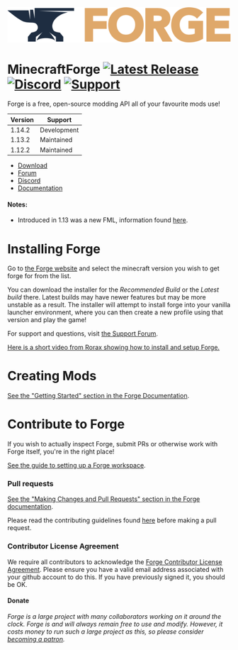 <img src="assets/Forge_logo.svg">

MinecraftForge [![Latest Release](https://img.shields.io/maven-metadata/v/https/files.minecraftforge.net/maven/net/minecraftforge/forge/maven-metadata.xml.svg?label=latest)](https://files.minecraftforge.net) [![Discord](https://img.shields.io/discord/313125603924639766.svg?color=%237289da&label=discord&logo=discord&logoColor=%237289da)](https://discord.gg/UvedJ9m) [![Support](https://img.shields.io/badge/patreon-support-orange.svg)](https://www.patreon.com/LexManos)
=============

Forge is a free, open-source modding API all of your favourite mods use!

| Version  | Support |
| ------------- | ------------- |
| 1.14.2  | Development  |
| 1.13.2  | Maintained  |
| 1.12.2  | Maintained  |

* [Download]
* [Forum]
* [Discord]
* [Documentation]

#### Notes:
- Introduced in 1.13 was a new FML, information found [here](NewFML.md).

# Installing Forge

Go to [the Forge website](http://files.minecraftforge.net)
 and select the minecraft version you wish to get forge for from the list.

You can download the installer for the *Recommended Build* or the
 *Latest build* there. Latest builds may have newer features but may be
 more unstable as a result. The installer will attempt to install forge
 into your vanilla launcher environment, where you can then create a new
 profile using that version and play the game!
 
For support and questions, visit [the Support Forum](http://www.minecraftforge.net/forum/forum/18-support-bug-reports/).

[Here is a short video from Rorax showing how to install and setup Forge.](https://www.youtube.com/watch?v=lB3ArN_-3Oc)

# Creating Mods

[See the "Getting Started" section in the Forge Documentation](http://mcforge.readthedocs.io/en/latest/gettingstarted/).

# Contribute to Forge

If you wish to actually inspect Forge, submit PRs or otherwise work
 with Forge itself, you're in the right place!
 
 [See the guide to setting up a Forge workspace](http://mcforge.readthedocs.io/en/latest/forgedev/).

### Pull requests

[See the "Making Changes and Pull Requests" section in the Forge documentation](http://mcforge.readthedocs.io/en/latest/forgedev/#making-changes-and-pull-requests).

Please read the contributing guidelines found [here](CONTRIBUTING.md) before making a pull request.

### Contributor License Agreement
We require all contributors to acknowledge the [Forge Contributor
 License Agreement](https://cla-assistant.io/MinecraftForge/MinecraftForge). Please ensure you have a valid email address
 associated with your github account to do this. If you have previously
 signed it, you should be OK.

#### Donate
*Forge is a large project with many collaborators working on it around the clock. Forge is and will always remain free to use and modify. However, it costs money to run such a large project as this, so please consider [becoming a patron](https://www.patreon.com/LexManos).*

[Download]: https://files.minecraftforge.net/
[Forum]: https://www.minecraftforge.net/forum/
[Discord]: https://discord.gg/UvedJ9m
[Documentation]: https://mcforge.readthedocs.io

